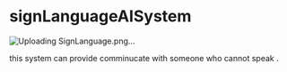 # signLanguageAISystem


![Uploading SignLanguage.png…](![SignLanguage](https://github.com/bedirhantuncer/signLanguageAISystem/assets/65602031/421bd0f7-bbb9-48e5-82f3-6318beee866a)
)

this system can provide comminucate with someone who cannot speak .
